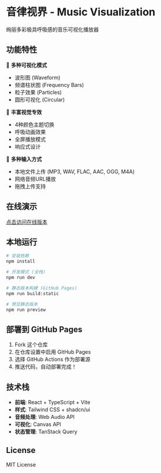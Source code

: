 # 音律视界 - Music Visualization

绚丽多彩极具呼吸感的音乐可视化播放器

## 功能特性

🎵 **多种可视化模式**
- 波形图 (Waveform)
- 频谱柱状图 (Frequency Bars)  
- 粒子效果 (Particles)
- 圆形可视化 (Circular)

🎨 **丰富视觉专效**
- 4种颜色主题切换
- 呼吸动画效果
- 全屏播放模式
- 响应式设计

📁 **多种输入方式**
- 本地文件上传 (MP3, WAV, FLAC, AAC, OGG, M4A)
- 网络音频URL播放
- 拖拽上传支持

## 在线演示

[点击访问在线版本](https://xianfanhuang.github.io/musicViz/)

## 本地运行

```bash
# 安装依赖
npm install

# 开发模式 (全栈)
npm run dev

# 静态版本构建 (GitHub Pages)
npm run build:static

# 预览静态版本
npm run preview
```

## 部署到 GitHub Pages

1. Fork 这个仓库
2. 在仓库设置中启用 GitHub Pages
3. 选择 GitHub Actions 作为部署源
4. 推送代码，自动部署完成！

## 技术栈

- **前端**: React + TypeScript + Vite
- **样式**: Tailwind CSS + shadcn/ui
- **音频处理**: Web Audio API
- **可视化**: Canvas API
- **状态管理**: TanStack Query

## License

MIT License